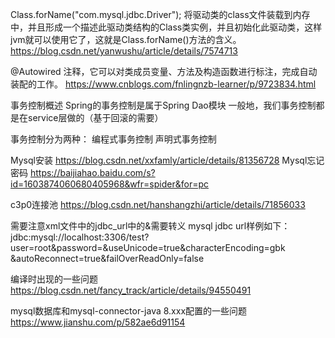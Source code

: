Class.forName("com.mysql.jdbc.Driver");
将驱动类的class文件装载到内存中，并且形成一个描述此驱动类结构的Class类实例，并且初始化此驱动类，这样jvm就可以使用它了，这就是Class.forName()方法的含义。
https://blog.csdn.net/yanwushu/article/details/7574713

@Autowired 注释，它可以对类成员变量、方法及构造函数进行标注，完成自动装配的工作。
https://www.cnblogs.com/fnlingnzb-learner/p/9723834.html

事务控制概述
Spring的事务控制是属于Spring Dao模块
一般地，我们事务控制都是在service层做的（基于回滚的需要）

事务控制分为两种：
编程式事务控制
声明式事务控制

Mysql安装
https://blog.csdn.net/xxfamly/article/details/81356728
Mysql忘记密码
https://baijiahao.baidu.com/s?id=1603874060680405968&wfr=spider&for=pc

c3p0连接池
https://blog.csdn.net/hanshangzhi/article/details/71856033

需要注意xml文件中的jdbc_url中的&需要转义
mysql jdbc url样例如下：
jdbc:mysql://localhost:3306/test?user=root&amp;password=&amp;useUnicode=true&amp;characterEncoding=gbk
&amp;autoReconnect=true&amp;failOverReadOnly=false

编译时出现的一些问题
https://blog.csdn.net/fancy_track/article/details/94550491

mysql数据库和mysql-connector-java 8.xxx配置的一些问题
https://www.jianshu.com/p/582ae6d91154
